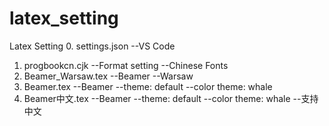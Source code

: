 # latex_setting
Latex Setting
0. settings.json
    --VS Code
1. progbookcn.cjk
    --Format setting
    --Chinese Fonts
2. Beamer_Warsaw.tex
    --Beamer
    --Warsaw
3. Beamer.tex
    --Beamer
    --theme: default
    --color theme: whale
4. Beamer中文.tex
    --Beamer
    --theme: default
    --color theme: whale
    --支持中文
